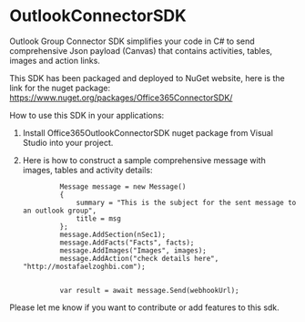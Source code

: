 # OutlookConnectorSDK
Outlook Group Connector SDK simplifies your code in C# to send comprehensive Json payload (Canvas) that contains activities, tables, images and action links.

This SDK has been packaged and deployed to NuGet website, here is the link for the nuget package: 
https://www.nuget.org/packages/Office365ConnectorSDK/

How to use this SDK in your applications:

1) Install Office365OutlookConnectorSDK nuget package from Visual Studio into your project.

2) Here is how to construct a sample comprehensive message with images, tables and activity details:


                Message message = new Message()
                {
                    summary = "This is the subject for the sent message to an outlook group",
                    title = msg
                };
                message.AddSection(nSec1);
                message.AddFacts("Facts", facts);
                message.AddImages("Images", images);
                message.AddAction("check details here", "http://mostafaelzoghbi.com");


                var result = await message.Send(webhookUrl);


Please let me know if you want to contribute or add features to this sdk.
